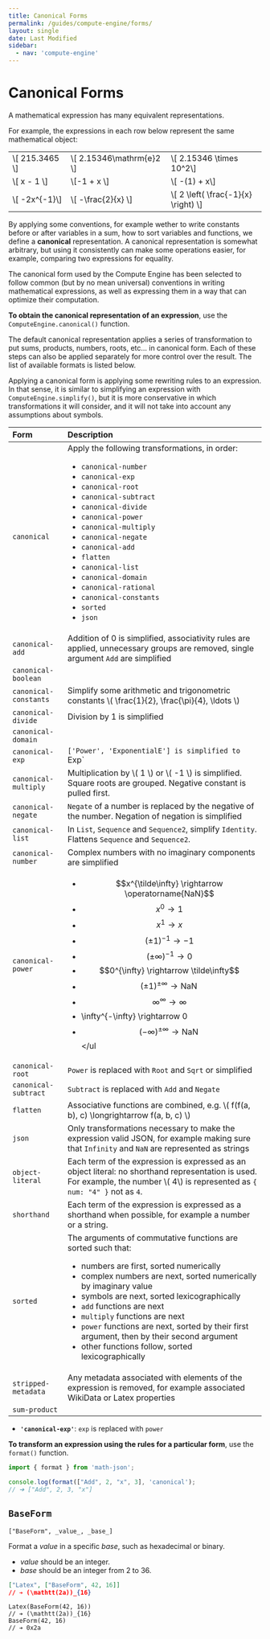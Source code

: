```yaml
---
title: Canonical Forms
permalink: /guides/compute-engine/forms/
layout: single
date: Last Modified
sidebar:
  - nav: 'compute-engine'
---
```


<script type='module'>
    import {  renderMathInDocument } 
      from '//unpkg.com/mathlive/dist/mathlive.min.mjs';
    renderMathInDocument({
      TeX: {
        delimiters: {
          inline: [ ['$', '$'], ['\\(', '\\)']],
          display: [['$$', '$$'],['\\[', '\\]']],
        },
      },
      asciiMath: null,
      processEnvironments : false,
      renderAccessibleContent: false,
    });
</script>

# Canonical Forms

A mathematical expression has many equivalent representations. 

For example, the expressions in each row below represent the same mathematical 
object:

| | | | 
| :-- | :-- | :-- |
| \\[ 215.3465 \\]  | \\[ 2.15346\\mathrm{e}2 \\]    | \\[  2.15346 \\times 10^2\\]|
| \\[ x - 1 \\]     | \\[-1 + x \\]        | \\[  -(1) + x\\]|
| \\[ -2x^{-1}\\]   | \\[ -\frac{2}{x} \\] |  \\[ 2 \left( \frac{-1}{x} \right) \\]| 

By applying some conventions, for example wether to write constants before 
or after variables in a sum, how to sort variables and functions, we define a **canonical**
representation. A canonical representation is somewhat arbitrary, but using 
it consistently can make some operations easier, for example, comparing two
expressions for equality.

The canonical form used by the Compute Engine has been selected to follow 
common (but by no mean universal)  conventions in writing mathematical 
expressions, as well as expressing them in a way that can optimize their computation.

**To obtain the canonical representation of an expression**, use the 
`ComputeEngine.canonical()` function.

The default canonical representation applies a series of transformation to 
put sums, products, numbers, roots, etc... in canonical form. Each of
these steps  can also be applied separately for more control over the result.
The list of available formats is listed below.

Applying a canonical form is applying some rewriting rules to an expression.
In that sense, it is similar to simplifying an expression with 
`ComputeEngine.simplify()`, but it is more conservative in which transformations
it will consider, and it will not take into account any assumptions about 
symbols.


<div class=symbols-table>

| Form | Description |
| :--- | :--- |
| `canonical` | Apply the following transformations, in order: <ul><li> `canonical-number`</li><li>`canonical-exp`</li><li>`canonical-root`</li><li>`canonical-subtract`</li><li>`canonical-divide`</li><li>`canonical-power`</li><li>`canonical-multiply`</li><li>`canonical-negate`</li><li>`canonical-add`</li><li>`flatten`</li><li>`canonical-list`</li><li>`canonical-domain`</li><li>`canonical-rational`</li><li>`canonical-constants`</li><li>`sorted`</li><li>`json`</li></ul>|
| `canonical-add` | Addition of 0 is simplified, associativity rules are applied, unnecessary groups are removed, single argument `Add` are simplified |
| `canonical-boolean` ||
| `canonical-constants` | Simplify some arithmetic and trigonometric constants \\( \frac{1}{2}, \frac{\pi}{4}, \ldots \\) |
| `canonical-divide` | Division by 1 is simplified |
| `canonical-domain` | |
| `canonical-exp` | `['Power', 'ExponentialE'] is simplified to `Exp` |
| `canonical-multiply` | Multiplication by \\( 1 \\)  or \\( -1 \\) is simplified. Square roots are grouped. Negative constant is pulled first. |
| `canonical-negate` | `Negate` of a number is replaced by the negative of the number. Negation of negation is simplified |
| `canonical-list` | In `List`, `Sequence` and `Sequence2`, simplify `Identity`. Flattens `Sequence` and `Sequence2`. | 
| `canonical-number` | Complex numbers with no imaginary components are simplified |
| `canonical-power` | <ul><li>$$x^{\tilde\infty} \rightarrow \operatorname{NaN}$$</li><li>$$x^0 \rightarrow 1$$</li><li>$$x^1 \rightarrow x$$</li><li>$$(\pm 1)^{-1} \rightarrow -1$$</li><li>$$(\pm\infty)^{-1} \rightarrow 0$$</li><li>$$0^{\infty} \rightarrow \tilde\infty$$</li><li>$$(\pm 1)^{\pm \infty} \rightarrow \operatorname{NaN}$$</li><li>$$\infty^{\infty} \rightarrow \infty$$</li><li>\infty^{-\infty} \rightarrow 0</li><li>$$(-\infty)^{\pm \infty} \rightarrow \operatorname{NaN}$$</li></ul|
| `canonical-root` | `Power` is replaced with `Root` and `Sqrt` or simplified|
| `canonical-subtract` | `Subtract` is replaced with `Add` and `Negate` |
| `flatten` | Associative functions are combined, e.g. \\( f(f(a, b), c) \longrightarrow f(a, b, c) \\) |
| `json` | Only transformations necessary to make the expression valid JSON, for example making sure that `Infinity` and `NaN` are represented as strings|
| `object-literal` | Each term of the expression is expressed as an object literal: no shorthand representation is used. For example, the number \\( 4\\) is represented as `{ num: "4" }` not as `4`.|
| `shorthand` | Each term of the expression is expressed as a shorthand when possible, for example a number or a string. |
| `sorted` | The arguments of commutative functions are sorted such that: <ul><li> numbers are first, sorted numerically </li><li> complex numbers are next, sorted numerically by imaginary value </li><li> symbols are next, sorted lexicographically </li><li> `add` functions are next </li><li> `multiply` functions are next </li><li> `power` functions are next, sorted by their first argument, then by their second argument </li><li> other functions follow, sorted lexicographically</li></ul>|
| `stripped-metadata` | Any metadata associated with elements of the expression is removed, for example associated WikiData or Latex properties |
| `sum-product` | | 

</div>




- **`'canonical-exp'`**: `exp` is replaced with `power`



**To transform an expression using the rules for a particular form**, use the
`format()` function.

```js
import { format } from 'math-json';

console.log(format(["Add", 2, "x", 3], 'canonical');
// ➔ ["Add", 2, 3, "x"]
```

## `BaseForm`

`["BaseForm", _value_, _base_]`

Format a _value_ in a specific _base_, such as hexadecimal or binary.

- _value_ should be an integer.
- _base_ should be an integer from 2 to 36.

```json
["Latex", ["BaseForm", 42, 16]]
// ➔ (\mathtt(2a))_{16}
```

```cortex
Latex(BaseForm(42, 16))
// ➔ (\mathtt(2a))_{16}
BaseForm(42, 16)
// ➔ 0x2a
```
